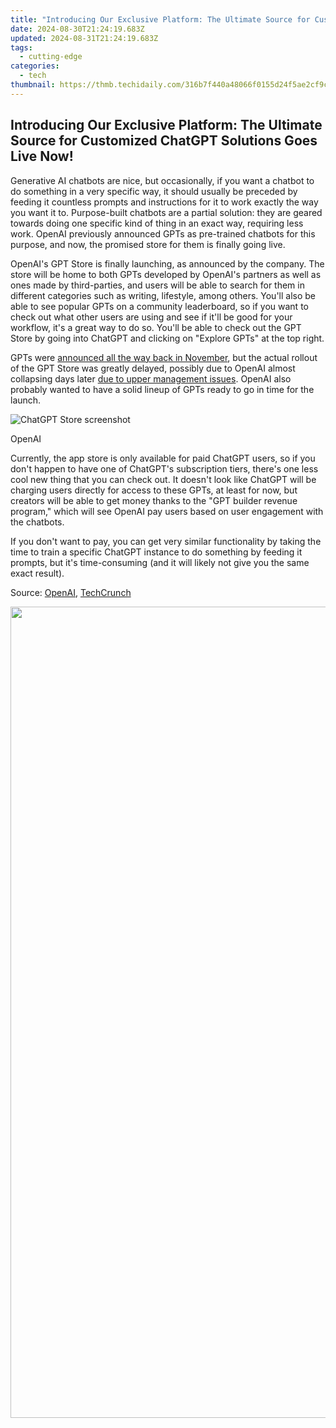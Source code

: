```yaml
---
title: "Introducing Our Exclusive Platform: The Ultimate Source for Customized ChatGPT Solutions Goes Live Now!"
date: 2024-08-30T21:24:19.683Z
updated: 2024-08-31T21:24:19.683Z
tags:
  - cutting-edge
categories:
  - tech
thumbnail: https://thmb.techidaily.com/316b7f440a48066f0155d24f5ae2cf9cf3a70b004023bda547f2450ae65311f0.jpg
---
```


## Introducing Our Exclusive Platform: The Ultimate Source for Customized ChatGPT Solutions Goes Live Now!

Generative AI chatbots are nice, but occasionally, if you want a chatbot to do something in a very specific way, it should usually be preceded by feeding it countless prompts and instructions for it to work exactly the way you want it to. Purpose-built chatbots are a partial solution: they are geared towards doing one specific kind of thing in an exact way, requiring less work. OpenAI previously announced GPTs as pre-trained chatbots for this purpose, and now, the promised store for them is finally going live.

 OpenAI's GPT Store is finally launching, as announced by the company. The store will be home to both GPTs developed by OpenAI's partners as well as ones made by third-parties, and users will be able to search for them in different categories such as writing, lifestyle, among others. You'll also be able to see popular GPTs on a community leaderboard, so if you want to check out what other users are using and see if it'll be good for your workflow, it's a great way to do so. You'll be able to check out the GPT Store by going into ChatGPT and clicking on "Explore GPTs" at the top right.

 GPTs were [announced all the way back in November](https://sim-unlock.techidaily.com/in-2024-easily-unlock-your-samsung-galaxy-f04-device-sim-by-drfone-android/), but the actual rollout of the GPT Store was greatly delayed, possibly due to OpenAI almost collapsing days later [due to upper management issues](https://www.npr.org/2023/11/21/1214257786/boomerang-ceo-founder-sam-altman-openai). OpenAI also probably wanted to have a solid lineup of GPTs ready to go in time for the launch.

![ChatGPT Store screenshot](https://static1.howtogeekimages.com/wordpress/wp-content/uploads/2024/01/untitled.jpg) 

OpenAI

 Currently, the app store is only available for paid ChatGPT users, so if you don't happen to have one of ChatGPT's subscription tiers, there's one less cool new thing that you can check out. It doesn't look like ChatGPT will be charging users directly for access to these GPTs, at least for now, but creators will be able to get money thanks to the "GPT builder revenue program," which will see OpenAI pay users based on user engagement with the chatbots.

 If you don't want to pay, you can get very similar functionality by taking the time to train a specific ChatGPT instance to do something by feeding it prompts, but it's time-consuming (and it will likely not give you the same exact result).

 Source: [OpenAI](https://openai.com/blog/introducing-the-gpt-store), [TechCrunch](https://techcrunch.com/2024/01/10/openai-launches-a-store-for-custom-ai-powered-chatbots/)

<ins class="adsbygoogle"
     style="display:block"
     data-ad-format="autorelaxed"
     data-ad-client="ca-pub-7571918770474297"
     data-ad-slot="1223367746"></ins>



<ins class="adsbygoogle"
     style="display:block"
     data-ad-client="ca-pub-7571918770474297"
     data-ad-slot="8358498916"
     data-ad-format="auto"
     data-full-width-responsive="true"></ins>



<!-- affiliate ads begin -->
<a href="https://boody-eco-wear.pxf.io/c/5597632/1572622/13846" target="_top" id="1572622"><img src="//a.impactradius-go.com/display-ad/13846-1572622" border="0" alt="" width="1000" height="1298"/></a><img height="0" width="0" src="https://imp.pxf.io/i/5597632/1572622/13846" style="position:absolute;visibility:hidden;" border="0" />
<!-- affiliate ads end -->